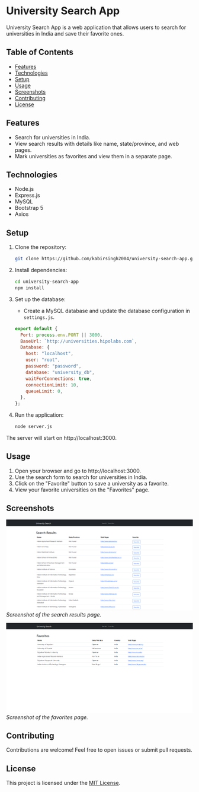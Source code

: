 # University Search App

University Search App is a web application that allows users to search for universities in India and save their favorite ones.

## Table of Contents

- [Features](#features)
- [Technologies](#technologies)
- [Setup](#setup)
- [Usage](#usage)
- [Screenshots](#screenshots)
- [Contributing](#contributing)
- [License](#license)

## Features

- Search for universities in India.
- View search results with details like name, state/province, and web pages.
- Mark universities as favorites and view them in a separate page.

## Technologies

- Node.js
- Express.js
- MySQL
- Bootstrap 5
- Axios

## Setup

1. Clone the repository:

   ```bash
   git clone https://github.com/kabirsingh2004/university-search-app.git
   ```

2. Install dependencies:

   ```bash
   cd university-search-app
   npm install
   ```

3. Set up the database:

   - Create a MySQL database and update the database configuration in `settings.js`.

   ```js
   export default {
     Port: process.env.PORT || 3000,
     BaseUrl: `http://universities.hipolabs.com`,
     Database: {
       host: "localhost",
       user: "root",
       password: "password",
       database: "university_db",
       waitForConnections: true,
       connectionLimit: 10,
       queueLimit: 0,
     },
   };
   ```

4. Run the application:

   ```bash
   node server.js
   ```

The server will start on http://localhost:3000.

## Usage

1. Open your browser and go to http://localhost:3000.
2. Use the search form to search for universities in India.
3. Click on the "Favorite" button to save a university as a favorite.
4. View your favorite universities on the "Favorites" page.

## Screenshots

![Search Results](/screenshots/search-results.png)
_Screenshot of the search results page._

![Favorites](/screenshots/favorites.png)
_Screenshot of the favorites page._

## Contributing

Contributions are welcome! Feel free to open issues or submit pull requests.

## License

This project is licensed under the [MIT License](LICENSE).
